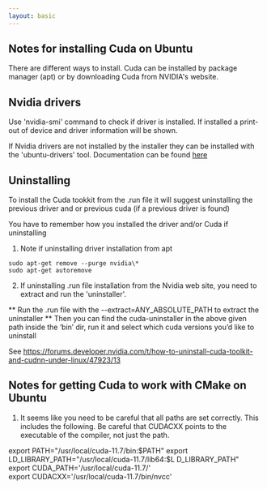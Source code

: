 ```yaml
---
layout: basic
---
```


## Notes for installing Cuda on Ubuntu

There are different ways to install.  Cuda can be installed by package manager (apt) or by downloading Cuda from NVIDIA's website.  

## Nvidia drivers

Use 'nvidia-smi' command to check if driver is installed.  If installed a print-out of device and driver information will be shown. 

If Nvidia drivers are not installed by the installer they can be installed with the 'ubuntu-drivers' tool.  Documentation can be found [here](https://help.ubuntu.com/community/NvidiaDriversInstallation)

## Uninstalling

To install the Cuda tookkit from the .run file it will suggest uninstalling the previous driver and or previous cuda (if a previous driver is found)

You have to remember how you installed the driver and/or Cuda if uninstalling

1.  Note if uninstalling driver installation from apt
```
sudo apt-get remove --purge nvidia\*
sudo apt-get autoremove
```
  
2.  If uninstalling .run file installation from the Nvidia web site, you need to extract and run the 'uninstaller'.

** Run the .run file with the --extract=ANY_ABSOLUTE_PATH to extract the uninstaller
** Then you can find the cuda-uninstaller in the above given path inside the ‘bin’ dir, run it and select which cuda versions you’d like to uninstall

See https://forums.developer.nvidia.com/t/how-to-uninstall-cuda-toolkit-and-cudnn-under-linux/47923/13

## Notes for getting Cuda to work with CMake on Ubuntu

1.  It seems like you need to be careful that all paths are set correctly.  This includes the following.  Be careful that CUDACXX points to the executable of the compiler, not just the path.  

 export PATH="/usr/local/cuda-11.7/bin:$PATH"  
 export LD_LIBRARY_PATH="/usr/local/cuda-11.7/lib64:$L  D_LIBRARY_PATH"  
 export CUDA_PATH='/usr/local/cuda-11.7/'  
 export CUDACXX='/usr/local/cuda-11.7/bin/nvcc'  
 
